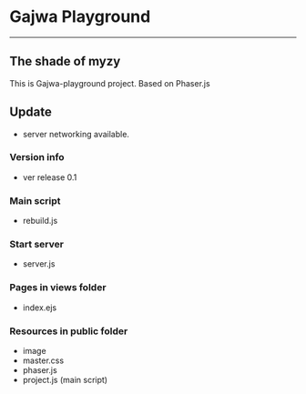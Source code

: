 # Gajwa Playground
<hr>

## The shade of myzy

This is Gajwa-playground project.
Based on Phaser.js

## Update
- server networking available.

### Version info
- ver release 0.1

### Main script
- rebuild.js

### Start server
- server.js

### Pages in views folder
- index.ejs

### Resources in public folder
- image
- master.css
- phaser.js
- project.js (main script)